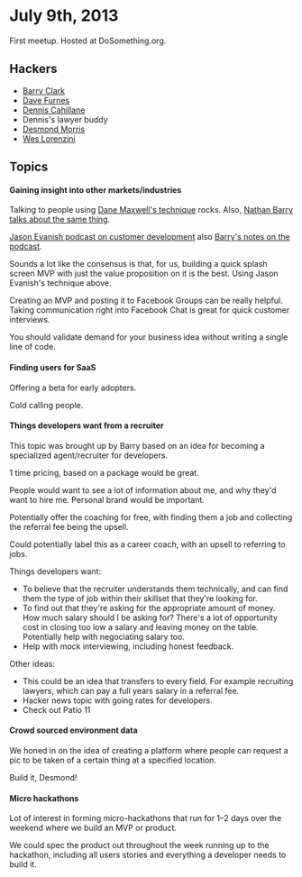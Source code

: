 
# July 9th, 2013

First meetup. Hosted at DoSomething.org.

## Hackers

* [Barry Clark](https://twitter.com/baznyc)
* [Dave Furnes](https://twitter.com/dfurnes)
* [Dennis Cahillane](https://twitter.com/LinuxFan2718)
* Dennis's lawyer buddy
* [Desmond Morris](https://twitter.com/desmondmorris)
* [Wes Lorenzini](https://twitter.com/wes321)

## Topics

#### Gaining insight into other markets/industries

Talking to people using [Dane Maxwell's technique](http://mixergy.com/listen-to-dane-maxwell-call-a-prospect-and-hear-how-he-extracts-a-profitable-business-idea/) rocks. Also, [Nathan Barry talks about the same thing](http://nathanbarry.com/finding-ideas-project/).  

[Jason Evanish podcast on customer development](http://productpeople.tv/2013/03/27/ep19-jason-evanish-shares-his-process-for-understanding-customers/) also [Barry's notes on the podcast](https://gist.github.com/barryclark/5258086).

Sounds a lot like the consensus is that, for us, building a quick splash screen MVP with just the value proposition on it is the best. Using Jason Evanish's technique above.

Creating an MVP and posting it to Facebook Groups can be really helpful. Taking communication right into Facebook Chat is great for quick customer interviews.

You should validate demand for your business idea without writing a single line of code.

#### Finding users for SaaS

Offering a beta for early adopters.

Cold calling people.

#### Things developers want from a recruiter

This topic was brought up by Barry based on an idea for becoming a specialized agent/recruiter for developers. 

1 time pricing, based on a package would be great. 

People would want to see a lot of information about me, and why they'd want to hire me. Personal brand would be important. 

Potentially offer the coaching for free, with finding them a job and collecting the referral fee being the upsell. 

Could potentially label this as a career coach, with an upsell to referring to jobs. 

Things developers want:

- To believe that the recruiter understands them technically, and can find them the type of job within their skillset that they're looking for.
- To find out that they're asking for the appropriate amount of money. How much salary should I be asking for? There's a lot of opportunity cost in closing too low a salary and leaving money on the table. Potentially help with negociating salary too. 
- Help with mock interviewing, including honest feedback. 

Other ideas:

- This could be an idea that transfers to every field. For example recruiting lawyers, which can pay a full years salary in a referral fee. 
- Hacker news topic with going rates for developers. 
- Check out Patio 11

#### Crowd sourced environment data

We honed in on the idea of creating a platform where people can request a pic to be taken of a certain thing at a specified location. 

Build it, Desmond! 

#### Micro hackathons

Lot of interest in forming micro-hackathons that run for 1–2 days over the weekend where we build an MVP or product. 

We could spec the product out throughout the week running up to the hackathon, including all users stories and everything a developer needs to build it. 
